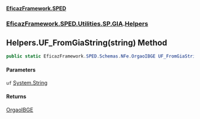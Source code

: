 #### [EficazFramework.SPED](EficazFrameworkSPED.md 'EficazFramework SPED')
### [EficazFramework.SPED.Utilities.SP.GIA](EficazFramework.SPED.Utilities.SP.GIA.md 'EficazFramework.SPED.Utilities.SP.GIA').[Helpers](EficazFramework.SPED.Utilities.SP.GIA/Helpers.md 'EficazFramework.SPED.Utilities.SP.GIA.Helpers')

## Helpers.UF_FromGiaString(string) Method

```csharp
public static EficazFramework.SPED.Schemas.NFe.OrgaoIBGE UF_FromGiaString(string uf);
```
#### Parameters

<a name='EficazFramework.SPED.Utilities.SP.GIA.Helpers.UF_FromGiaString(string).uf'></a>

`uf` [System.String](https://docs.microsoft.com/en-us/dotnet/api/System.String 'System.String')

#### Returns
[OrgaoIBGE](EficazFramework.SPED.Schemas.NFe/OrgaoIBGE.md 'EficazFramework.SPED.Schemas.NFe.OrgaoIBGE')